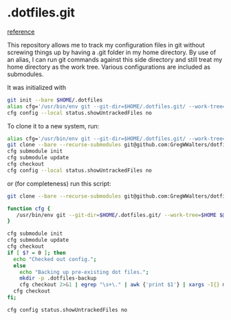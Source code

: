 .dotfiles.git
=============

[reference](https://www.atlassian.com/git/tutorials/dotfiles)

This repository allows me to track my configuration files in git without
screwing things up by having a .git folder in my home directory. By use of an
alias, I can run git commands against this side directory and still treat my
home directory as the work tree. Various configurations are included as submodules.

It was initialized with

```sh
git init --bare $HOME/.dotfiles
alias cfg='/usr/bin/env git --git-dir=$HOME/.dotfiles.git/ --work-tree=$HOME'
cfg config --local status.showUntrackedFiles no
```

To clone it to a new system, run:

```sh
alias cfg='/usr/bin/env git --git-dir=$HOME/.dotfiles.git/ --work-tree=$HOME'
git clone --bare --recurse-submodules git@github.com:GregWWalters/dotfiles.git $HOME/.dotfiles.git
cfg submodule init
cfg submodule update
cfg checkout
cfg config --local status.showUntrackedFiles no
```

or (for completeness) run this script:

```sh
git clone --bare --recurse-submodules git@github.com:GregWWalters/dotfiles.git $HOME/.dotfiles.git

function cfg {
   /usr/bin/env git --git-dir=$HOME/.dotfiles.git/ --work-tree=$HOME $@
}

cfg submodule init
cfg submodule update
cfg checkout
if [ $? = 0 ]; then
  echo "Checked out config.";
  else
    echo "Backing up pre-existing dot files.";
    mkdir -p .dotfiles-backup
    cfg checkout 2>&1 | egrep "\s+\." | awk {'print $1'} | xargs -I{} mv {} .dotfiles-backup/{}
  cfg checkout
fi;

cfg config status.showUntrackedFiles no
```

